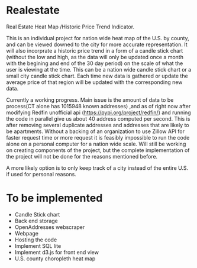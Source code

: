# Realestate
Real Estate Heat Map /Historic Price Trend Indicator.

This is an individual project for nation wide heat map of the U.S. by county, and can be viewed downed to the city for more accurate representation.
It will also incorprate a historic price trend in a form of a candle stick chart (without the low and high, as the data will only be updated 
once a month with the begining and end of the 30 day period) on the scale of what the user is viewing at the time. This can be a nation wide
candle stick chart or a small city candle stick chart. Each time new data is gathered or update the average price of that region will be updated
with the corresponding new data. 


Currently a working progress. Main issue is the amount of data to be process(CT alone has 1015948 known addresses)
,and as of right now after modifying Redfin unofficial api (https://pypi.org/project/redfin/) and running the code in parallel give us about 40 address computed per second. 
This is after removing several duplicate addresses and addresses that are likely to be apartments.
Without a backing of an organization to use Zillow API for faster request time or more request it is feasibly impossible to run the code alone on a personal computer for a nation wide scale.
Will still be working on creating components of the project, but the complete implementation of the project will not be done for the reasons mentioned before.

A more likely option is to only keep track of a city instead of the entire U.S. if used for personal reasons.

# To be implemented
* Candle Stick chart
* Back end storage
* OpenAddresses webscraper
* Webpage
* Hosting the code
* Implement SQL lite
* Implement d3.js for front end view
* U.S. county choropleth heat map 
